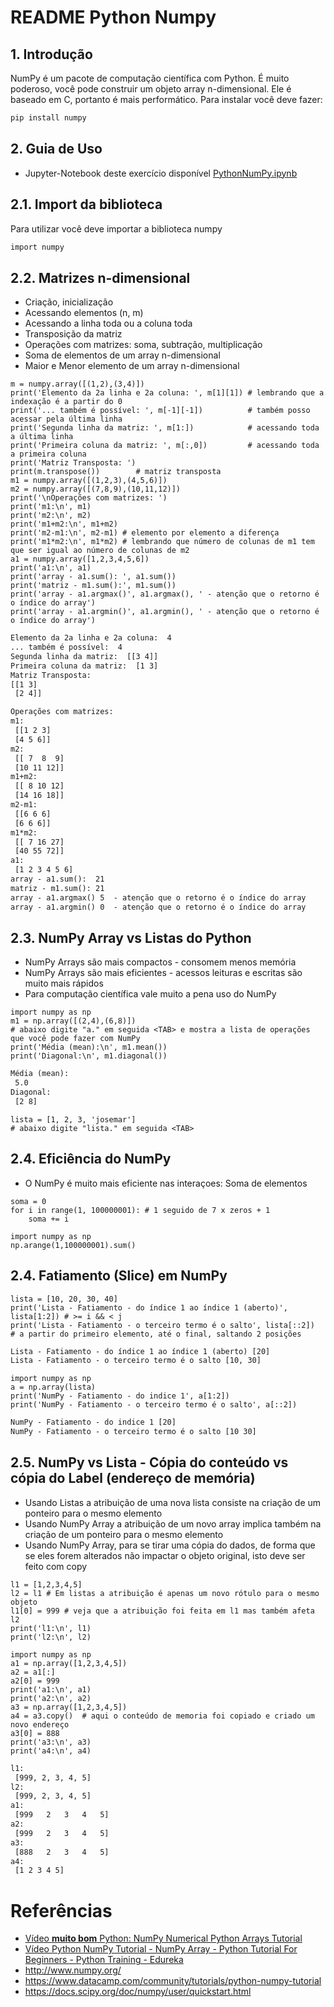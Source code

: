 # README Python Numpy

## 1. Introdução ##
NumPy é um pacote de computação científica com Python. É muito poderoso, você pode construir um objeto array n-dimensional. Ele é baseado em C, portanto é mais performático. Para instalar você deve fazer:

```cmd
pip install numpy
```

## 2. Guia de Uso

* Jupyter-Notebook deste exercício disponível [PythonNumPy.ipynb](../src/ipynb/04-PythonNumPy/PythonNumPy.ipynb)

## 2.1. Import da biblioteca
Para utilizar você deve importar a biblioteca numpy

```cmd
import numpy
```

## 2.2. Matrizes n-dimensional
* Criação, inicialização
* Acessando elementos (n, m)
* Acessando a linha toda ou a coluna toda
* Transposição da matriz
* Operações com matrizes: soma, subtração, multiplicação
* Soma de elementos de um array n-dimensional
* Maior e Menor elemento de um array n-dimensional

```ipynb
m = numpy.array([(1,2),(3,4)])
print('Elemento da 2a linha e 2a coluna: ', m[1][1]) # lembrando que a indexação é a partir do 0
print('... também é possível: ', m[-1][-1])          # também posso acessar pela última linha
print('Segunda linha da matriz: ', m[1:])            # acessando toda a última linha
print('Primeira coluna da matriz: ', m[:,0])         # acessando toda a primeira coluna
print('Matriz Transposta: ')
print(m.transpose())        # matriz transposta
m1 = numpy.array([(1,2,3),(4,5,6)])
m2 = numpy.array([(7,8,9),(10,11,12)])
print('\nOperações com matrizes: ')
print('m1:\n', m1)
print('m2:\n', m2)
print('m1+m2:\n', m1+m2)
print('m2-m1:\n', m2-m1) # elemento por elemento a diferença
print('m1*m2:\n', m1*m2) # lembrando que número de colunas de m1 tem que ser igual ao número de colunas de m2
a1 = numpy.array([1,2,3,4,5,6])
print('a1:\n', a1)
print('array - a1.sum(): ', a1.sum())
print('matriz - m1.sum():', m1.sum())
print('array - a1.argmax()', a1.argmax(), ' - atenção que o retorno é o índice do array')
print('array - a1.argmin()', a1.argmin(), ' - atenção que o retorno é o índice do array')
```

```txt
Elemento da 2a linha e 2a coluna:  4
... também é possível:  4
Segunda linha da matriz:  [[3 4]]
Primeira coluna da matriz:  [1 3]
Matriz Transposta: 
[[1 3]
 [2 4]]

Operações com matrizes: 
m1:
 [[1 2 3]
 [4 5 6]]
m2:
 [[ 7  8  9]
 [10 11 12]]
m1+m2:
 [[ 8 10 12]
 [14 16 18]]
m2-m1:
 [[6 6 6]
 [6 6 6]]
m1*m2:
 [[ 7 16 27]
 [40 55 72]]
a1:
 [1 2 3 4 5 6]
array - a1.sum():  21
matriz - m1.sum(): 21
array - a1.argmax() 5  - atenção que o retorno é o índice do array
array - a1.argmin() 0  - atenção que o retorno é o índice do array
```


## 2.3. NumPy Array vs Listas do Python
* NumPy Arrays são mais compactos - consomem menos memória
* NumPy Arrays são mais eficientes - acessos leituras e escritas são muito mais rápidos
* Para computação científica vale muito a pena uso do NumPy

```ipynb
import numpy as np
m1 = np.array([(2,4),(6,8)])
# abaixo digite "a." em seguida <TAB> e mostra a lista de operações que você pode fazer com NumPy
print('Média (mean):\n', m1.mean())
print('Diagonal:\n', m1.diagonal())
```

```txt
Média (mean):
 5.0
Diagonal:
 [2 8]
```

```ipynb
lista = [1, 2, 3, 'josemar']
# abaixo digite "lista." em seguida <TAB>
```

## 2.4. Eficiência do NumPy
* O NumPy é muito mais eficiente nas interaçoes: Soma de elementos

```ipynb
soma = 0
for i in range(1, 100000001): # 1 seguido de 7 x zeros + 1
    soma += i
```

```ipynb
import numpy as np
np.arange(1,100000001).sum()
```


## 2.4. Fatiamento (Slice) em NumPy

```ipynb
lista = [10, 20, 30, 40]
print('Lista - Fatiamento - do índice 1 ao índice 1 (aberto)', lista[1:2]) # >= i && < j
print('Lista - Fatiamento - o terceiro termo é o salto', lista[::2])       # a partir do primeiro elemento, até o final, saltando 2 posições
```

```txt
Lista - Fatiamento - do índice 1 ao índice 1 (aberto) [20]
Lista - Fatiamento - o terceiro termo é o salto [10, 30]
```

```ipynb
import numpy as np
a = np.array(lista)
print('NumPy - Fatiamento - do indice 1', a[1:2])
print('NumPy - Fatiamento - o terceiro termo é o salto', a[::2])
```

```txt
NumPy - Fatiamento - do indice 1 [20]
NumPy - Fatiamento - o terceiro termo é o salto [10 30]
```


## 2.5. NumPy vs Lista - Cópia do conteúdo vs cópia do Label (endereço de memória)
* Usando Listas a atribuição de uma nova lista consiste na criação de um ponteiro para o mesmo elemento
* Usando NumPy Array a atribuição de um novo array implica também na criação de um ponteiro para o mesmo elemento
* Usando NumPy Array, para se tirar uma cópia do dados, de forma que se eles forem alterados não impactar o objeto original, isto deve ser feito com copy

```ipynb
l1 = [1,2,3,4,5]
l2 = l1 # Em listas a atribuição é apenas um novo rótulo para o mesmo objeto
l1[0] = 999 # veja que a atribuição foi feita em l1 mas também afeta l2
print('l1:\n', l1) 
print('l2:\n', l2)

import numpy as np
a1 = np.array([1,2,3,4,5])
a2 = a1[:]
a2[0] = 999
print('a1:\n', a1)
print('a2:\n', a2)
a3 = np.array([1,2,3,4,5])
a4 = a3.copy()  # aqui o conteúdo de memoria foi copiado e criado um novo endereço
a3[0] = 888
print('a3:\n', a3)
print('a4:\n', a4)
```

```txt
l1:
 [999, 2, 3, 4, 5]
l2:
 [999, 2, 3, 4, 5]
a1:
 [999   2   3   4   5]
a2:
 [999   2   3   4   5]
a3:
 [888   2   3   4   5]
a4:
 [1 2 3 4 5]
```



# Referências

* [Vídeo **muito bom** Python: NumPy Numerical Python Arrays Tutorial](https://www.youtube.com/watch?v=8Mpc9ukltVA&list=PLORrDfZD1hkFD3HcJVoBsQoXf2BmnUt65)
* [Vídeo Python NumPy Tutorial - NumPy Array - Python Tutorial For Beginners - Python Training - Edureka](https://www.youtube.com/watch?v=8JfDAm9y_7s)
* http://www.numpy.org/
* https://www.datacamp.com/community/tutorials/python-numpy-tutorial
* https://docs.scipy.org/doc/numpy/user/quickstart.html
